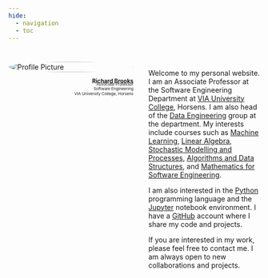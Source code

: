 ```yaml
---
hide:
  - navigation
  - toc
---
```

#
<style>
  .md-typeset h1,
  .md-content__button {
    display: none;
  }
</style>

<div style="display: flex; flex-wrap: wrap; align-items: flex-start; gap: 30px;">
  <div style="flex: 0 0 250px; margin-bottom: 20px;">
    <img src="figures/profile_pic.png" alt="Profile Picture" style="width: 100%; border-radius: 50%;">
    <p style="font-size: 0.8em; text-align: right">
  <strong>Richard Brooks</strong><br>
  <span style="font-size: 0.7em; line-height: 1.2; margin-top: -5px; display: inline-block;">
    Associate Professor<br>Software Engineering<br>VIA University College, Horsens
  </span>
  </p>
  </div>
  <div style="flex: 1;">
    <p>Welcome to my personal website. I am an Associate Professor at the Software Engineering Department at <a href="https://en.via.dk/programmes/bachelor/software-technology-engineering" target="_blank">VIA University College</a>, Horsens. I am also head of the <a href="https://en.via.dk/programmes/bachelor/software-technology-engineering/data-engineering" target="_blank">Data Engineering</a> group at the department. My interests include courses such as <a href="https://en.via.dk/tmh-courses/introduction-to-machine-learning-and-ai?education=ict" target="_blank">Machine Learning</a>, <a href="https://en.via.dk/tmh-courses/applied-linear-algebra?education=ict" target="_blank">Linear Algebra</a>, <a href="https://en.via.dk/tmh-courses/stochastic-modelling-and-processes?education=ict" target="_blank">Stochastic Modelling and Processes</a>, <a href="https://en.via.dk/tmh-courses/algorithms-and-data-structures?education=ict" target="_blank">Algorithms and Data Structures</a>, and <a href="https://en.via.dk/tmh-courses/mathematics-for-software-engineering?education=ict" target="_blank">Mathematics for Software Engineering</a>.</p>
    <p>I am also interested in the <a href="https://www.python.org/" target="_blank">Python</a> programming language and the <a href="https://jupyter.org/" target="_blank">Jupyter</a> notebook environment. I have a <a href="https://github.com/rbrooksdk" target="_blank">GitHub</a> account where I share my code and projects.</p>
    <p>If you are interested in my work, please feel free to contact me. I am always open to new collaborations and projects.</p>
  </div>
</div>

<style>
  @media (max-width: 768px) {
    div[style*="display: flex"] {
      flex-direction: column;
    }
    div[style*="flex: 0 0 250px;"] {
      width: 100%;
    }
  }
</style>